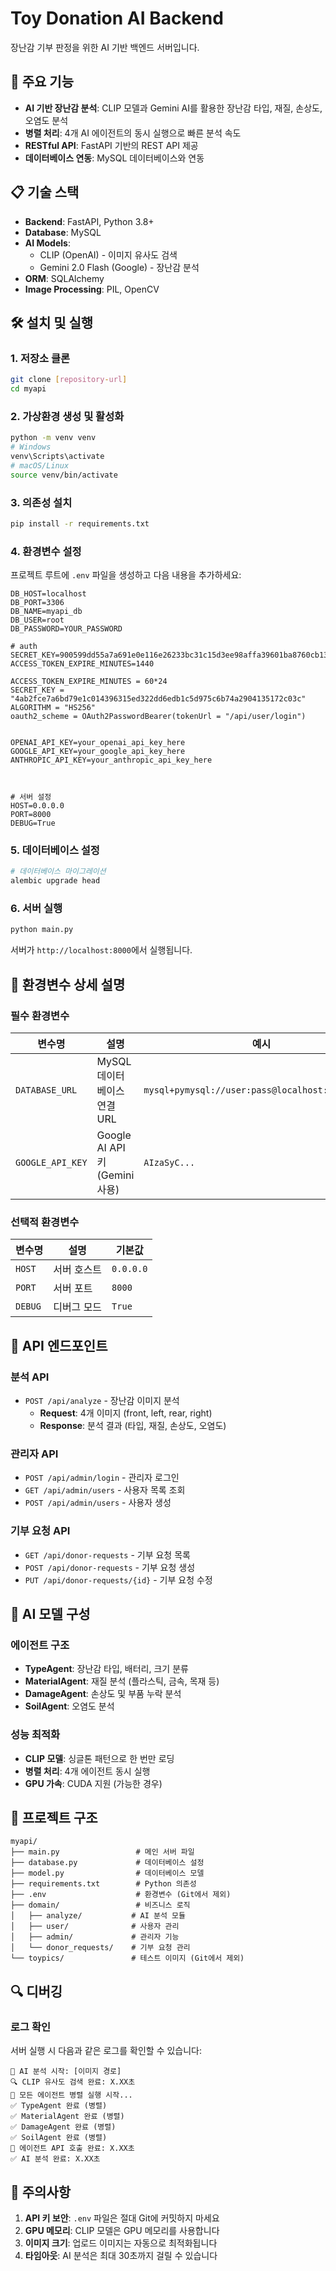 # Toy Donation AI Backend

장난감 기부 판정을 위한 AI 기반 백엔드 서버입니다.

## 🚀 주요 기능

- **AI 기반 장난감 분석**: CLIP 모델과 Gemini AI를 활용한 장난감 타입, 재질, 손상도, 오염도 분석
- **병렬 처리**: 4개 AI 에이전트의 동시 실행으로 빠른 분석 속도
- **RESTful API**: FastAPI 기반의 REST API 제공
- **데이터베이스 연동**: MySQL 데이터베이스와 연동

## 📋 기술 스택

- **Backend**: FastAPI, Python 3.8+
- **Database**: MySQL
- **AI Models**: 
  - CLIP (OpenAI) - 이미지 유사도 검색
  - Gemini 2.0 Flash (Google) - 장난감 분석
- **ORM**: SQLAlchemy
- **Image Processing**: PIL, OpenCV

## 🛠️ 설치 및 실행

### 1. 저장소 클론
```bash
git clone [repository-url]
cd myapi
```

### 2. 가상환경 생성 및 활성화
```bash
python -m venv venv
# Windows
venv\Scripts\activate
# macOS/Linux
source venv/bin/activate
```

### 3. 의존성 설치
```bash
pip install -r requirements.txt
```

### 4. 환경변수 설정
프로젝트 루트에 `.env` 파일을 생성하고 다음 내용을 추가하세요:

```env
DB_HOST=localhost
DB_PORT=3306
DB_NAME=myapi_db
DB_USER=root
DB_PASSWORD=YOUR_PASSWORD

# auth
SECRET_KEY=900599dd55a7a691e0e116e26233bc31c15d3ee98affa39601ba8760cb1319e1
ACCESS_TOKEN_EXPIRE_MINUTES=1440

ACCESS_TOKEN_EXPIRE_MINUTES = 60*24
SECRET_KEY = "4ab2fce7a6bd79e1c014396315ed322dd6edb1c5d975c6b74a2904135172c03c"
ALGORITHM = "HS256"
oauth2_scheme = OAuth2PasswordBearer(tokenUrl = "/api/user/login")


OPENAI_API_KEY=your_openai_api_key_here
GOOGLE_API_KEY=your_google_api_key_here
ANTHROPIC_API_KEY=your_anthropic_api_key_here



# 서버 설정
HOST=0.0.0.0
PORT=8000
DEBUG=True
```

### 5. 데이터베이스 설정
```bash
# 데이터베이스 마이그레이션
alembic upgrade head
```

### 6. 서버 실행
```bash
python main.py
```

서버가 `http://localhost:8000`에서 실행됩니다.

## 🔧 환경변수 상세 설명

### 필수 환경변수

| 변수명 | 설명 | 예시 |
|--------|------|------|
| `DATABASE_URL` | MySQL 데이터베이스 연결 URL | `mysql+pymysql://user:pass@localhost:3306/toydb` |
| `GOOGLE_API_KEY` | Google AI API 키 (Gemini 사용) | `AIzaSyC...` |

### 선택적 환경변수

| 변수명 | 설명 | 기본값 |
|--------|------|--------|
| `HOST` | 서버 호스트 | `0.0.0.0` |
| `PORT` | 서버 포트 | `8000` |
| `DEBUG` | 디버그 모드 | `True` |

## 📡 API 엔드포인트

### 분석 API
- `POST /api/analyze` - 장난감 이미지 분석
  - **Request**: 4개 이미지 (front, left, rear, right)
  - **Response**: 분석 결과 (타입, 재질, 손상도, 오염도)

### 관리자 API
- `POST /api/admin/login` - 관리자 로그인
- `GET /api/admin/users` - 사용자 목록 조회
- `POST /api/admin/users` - 사용자 생성

### 기부 요청 API
- `GET /api/donor-requests` - 기부 요청 목록
- `POST /api/donor-requests` - 기부 요청 생성
- `PUT /api/donor-requests/{id}` - 기부 요청 수정

## 🤖 AI 모델 구성

### 에이전트 구조
- **TypeAgent**: 장난감 타입, 배터리, 크기 분류
- **MaterialAgent**: 재질 분석 (플라스틱, 금속, 목재 등)
- **DamageAgent**: 손상도 및 부품 누락 분석
- **SoilAgent**: 오염도 분석

### 성능 최적화
- **CLIP 모델**: 싱글톤 패턴으로 한 번만 로딩
- **병렬 처리**: 4개 에이전트 동시 실행
- **GPU 가속**: CUDA 지원 (가능한 경우)

## 📁 프로젝트 구조

```
myapi/
├── main.py                 # 메인 서버 파일
├── database.py             # 데이터베이스 설정
├── model.py                # 데이터베이스 모델
├── requirements.txt        # Python 의존성
├── .env                    # 환경변수 (Git에서 제외)
├── domain/                 # 비즈니스 로직
│   ├── analyze/           # AI 분석 모듈
│   ├── user/              # 사용자 관리
│   ├── admin/             # 관리자 기능
│   └── donor_requests/    # 기부 요청 관리
└── toypics/               # 테스트 이미지 (Git에서 제외)
```

## 🔍 디버깅

### 로그 확인
서버 실행 시 다음과 같은 로그를 확인할 수 있습니다:
```
🚀 AI 분석 시작: [이미지 경로]
🔍 CLIP 유사도 검색 완료: X.XX초
🚀 모든 에이전트 병렬 실행 시작...
✅ TypeAgent 완료 (병렬)
✅ MaterialAgent 완료 (병렬)
✅ DamageAgent 완료 (병렬)
✅ SoilAgent 완료 (병렬)
🤖 에이전트 API 호출 완료: X.XX초
✅ AI 분석 완료: X.XX초
```

## 🚨 주의사항

1. **API 키 보안**: `.env` 파일은 절대 Git에 커밋하지 마세요
2. **GPU 메모리**: CLIP 모델은 GPU 메모리를 사용합니다
3. **이미지 크기**: 업로드 이미지는 자동으로 최적화됩니다
4. **타임아웃**: AI 분석은 최대 30초까지 걸릴 수 있습니다

